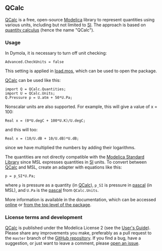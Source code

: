 QCalc
-----

[QCalc] is a free, open-source [Modelica] library to represent quantities using
various units, including but not limited to [SI].  The approach is based on
[quantity calculus] (hence the name "QCalc").

### Usage

In Dymola, it is necessary to turn off unit checking:

    Advanced.CheckUnits = false

This setting is applied in [load.mos](load.mos), which can be used to open the
package.

[QCalc] can be used like this:

    import Q = QCalc.Quantities;
    import U = QCalc.Units;
    Q.Pressure p = U.atm + 50*U.Pa;

Nonscalar units are also supported. For example, this will give a value of x = 100:

    Real x = (0*U.degC + 100*U.K)/U.degC;

and this will too:

    Real x = (10/U.dB + 10/U.dB)*U.dB;

since we have multiplied the numbers by adding their logarithms.

The quantities are not directly compatible with the [Modelica Standard Library]
since MSL expresses quantities in [SI] units.  To convert between [QCalc] and
MSL, create an adapter with equations like this:

    p = p_SI*U.Pa;

where `p` is pressure as a quantity (in [QCalc]), `p_SI` is pressure in
[pascal][] (in MSL), and `U.Pa` is
the [pascal] from `QCalc.Units`.

More information is available in the documentation, which can be
accessed [online](http://kdavies4.github.com/QCalc) or
[from the top level of the package](QCalc/package.mo).

### License terms and development

[QCalc] is published under the Modelica License 2 (see the
[User's Guide](http://kdavies4.github.com/QCalc/QCalc_UsersGuide.html#Units.UsersGuide.License)).
Please share any improvements you make, preferably as a pull request to the
``master`` branch of the [GitHub repository].  If you find a bug, have a
suggestion, or just want to leave a comment, please
[open an issue](https://github.com/kdavies4/QCalc/issues/new).


[QCalc]: http://kdavies4.github.io/QCalc/
[Modelica]: https://www.modelica.org/
[SI]: http://en.wikipedia.org/wiki/International_System_of_Units
[quantity calculus]: http://en.wikipedia.org/wiki/Quantity_calculus
[Modelica Standard Library]: https://github.com/modelica/Modelica
[pascal]: http://en.wikipedia.org//wiki/Pascal_(unit)
[GitHub repository]: https://github.com/kdavies4/QCalc
